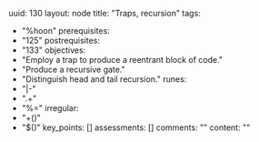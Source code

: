 uuid: 130
layout: node
title: "Traps, recursion"
tags:
 - "%hoon"
prerequisites:
  - "125"
postrequisites:
  - "133"
objectives:
  - "Employ a trap to produce a reentrant block of code."
  - "Produce a recursive gate."
  - "Distinguish head and tail recursion."
runes:
  - "|-"
  - ".+"
  - "%="
irregular:
  - "+()"
  - "$()"
key_points: []
assessments: []
comments: ""
content: ""